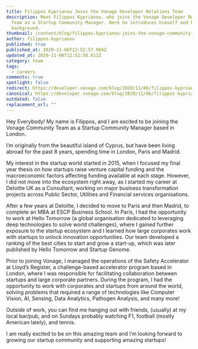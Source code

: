 ```yaml
---
title: Filippos Kyprianou Joins the Vonage Developer Relations Team
description: Meet Filippos Kyprianou, who joins the Vonage Developer Relations
  Team as a Startup Community Manager. Here he introduces himself and his
  background.
thumbnail: /content/blog/filippos-kyprianou-joins-the-vonage-community-team/filippos-kyprianou.png
author: filippos-kyprianou
published: true
published_at: 2020-11-06T12:52:57.984Z
updated_at: 2020-11-06T12:52:58.011Z
category: team
tags:
  - careers
comments: true
spotlight: false
redirect: https://developer.vonage.com/blog/2020/11/06/filippos-kyprianou-joins-the-vonage-community-team
canonical: https://developer.vonage.com/blog/2020/11/06/filippos-kyprianou-joins-the-vonage-community-team
outdated: false
replacement_url: ""
---
```

Hey Everybody! My name is Filippos, and I am excited to be joining the Vonage Community Team as a Startup Community Manager based in London.

I’m originally from the beautiful island of Cyprus, but have been living abroad for the past 8 years, spending time in London, Paris and Madrid.

My interest in the startup world started in 2015, when I focused my final year thesis on how startups raise venture capital funding and the macroeconomic factors affecting funding available at each stage. However, I did not move into the ecosystem right away, as I started my career at Deloitte UK as a Consultant, working on major business transformation projects across Public Sector, Utilities and Financial services organisations.

After a few years at Deloitte, I decided to move to Paris and then Madrid, to complete an MBA at ESCP Business School. In Paris, I had the opportunity to work at Hello Tomorrow (a global organisation dedicated to leveraging deep technologies to solve world challenges), where I gained further exposure to the startup ecosystem and I learned how large corporates work with startups to unlock innovation opportunities. Our team developed a ranking of the best cities to start and grow a start-up, which was later published by Hello Tomorrow and Startup Genome.

Prior to joining Vonage, I managed the operations of the Safety Accelerator at Lloyd’s Register, a challenge-based accelerator program based in London, where I was responsible for facilitating collaboration between startups and large corporate partners. During the program, I had the opportunity to work with corporates and startups from around the world, solving problems that required a range of technologies like Computer Vision, AI, Sensing, Data Analytics, Pathogen Analysis, and many more!

Outside of work, you can find me hanging out with friends, (usually) at my local bar/pub, and on Sundays probably watching F1, football (mostly American lately), and tennis.

I am really excited to be on this amazing team and I’m looking forward to growing our startup community and supporting amazing startups!
